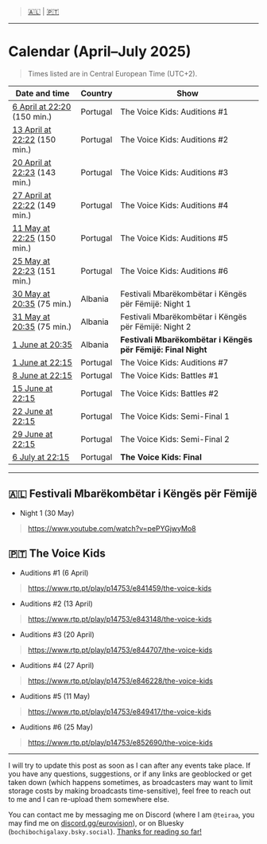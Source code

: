 > [🇦🇱](https://github.com/teiraaa/eurovision_vod/blob/main/contests/jesc2025.md#-festivali-mbar%C3%ABkomb%C3%ABtar-i-k%C3%ABng%C3%ABs-p%C3%ABr-f%C3%ABmij%C3%AB) | [🇵🇹](https://github.com/teiraaa/eurovision_vod/blob/main/contests/jesc2025.md#-the-voice-kids)

*****

# Calendar (April–July 2025)

> Times listed are in Central European Time (UTC+2).

Date and time | Country | Show
---|---|---
[6 April at 22:20](https://www.timeanddate.com/worldclock/fixedtime.html?iso=20250406T2120&p1=133&ah=2&am=30) (150 min.) | Portugal | The Voice Kids: Auditions #1
[13 April at 22:22](https://www.timeanddate.com/worldclock/fixedtime.html?iso=20250413T2122&p1=133&ah=2&am=30) (150 min.) | Portugal | The Voice Kids: Auditions #2
[20 April at 22:23](https://www.timeanddate.com/worldclock/fixedtime.html?iso=20250420T2123&p1=133&ah=2&am=23) (143 min.) | Portugal | The Voice Kids: Auditions #3
[27 April at 22:22](https://www.timeanddate.com/worldclock/fixedtime.html?iso=20250427T2122&p1=133&ah=2&am=29) (149 min.) | Portugal | The Voice Kids: Auditions #4
[11 May at 22:25](https://www.timeanddate.com/worldclock/fixedtime.html?iso=20250511T2115&p1=133&ah=2&am=30) (150 min.) | Portugal | The Voice Kids: Auditions #5
[25 May at 22:23](https://www.timeanddate.com/worldclock/fixedtime.html?iso=20250525T2125&p1=133&ah=2&am=31) (151 min.) | Portugal | The Voice Kids: Auditions #6
[30 May at 20:35](https://www.timeanddate.com/worldclock/fixedtime.html?iso=20250530T2035&p1=4088&ah=1&am=15) (75 min.) | Albania | Festivali Mbarëkombëtar i Këngës për Fëmijë: Night 1
[31 May at 20:35](https://www.timeanddate.com/worldclock/fixedtime.html?iso=20250531T2035&p1=4088&ah=1&am=15) (75 min.) | Albania | Festivali Mbarëkombëtar i Këngës për Fëmijë: Night 2
[1 June at 20:35](https://www.timeanddate.com/worldclock/fixedtime.html?iso=20250601T2035&p1=4088) | Albania | **Festivali Mbarëkombëtar i Këngës për Fëmijë: Final Night**
[1 June at 22:15](https://www.timeanddate.com/worldclock/fixedtime.html?iso=20250601T2115&p1=133) | Portugal | The Voice Kids: Auditions #7
[8 June at 22:15](https://www.timeanddate.com/worldclock/fixedtime.html?iso=20250608T2115&p1=133) | Portugal | The Voice Kids: Battles #1
[15 June at 22:15](https://www.timeanddate.com/worldclock/fixedtime.html?iso=20250615T2115&p1=133) | Portugal | The Voice Kids: Battles #2
[22 June at 22:15](https://www.timeanddate.com/worldclock/fixedtime.html?iso=20250622T2115&p1=133) | Portugal | The Voice Kids: Semi-Final 1
[29 June at 22:15](https://www.timeanddate.com/worldclock/fixedtime.html?iso=20250629T2115&p1=133) | Portugal | The Voice Kids: Semi-Final 2
[6 July at 22:15](https://www.timeanddate.com/worldclock/fixedtime.html?iso=20250706T2115&p1=133) | Portugal | **The Voice Kids: Final**

*****

## 🇦🇱 Festivali Mbarëkombëtar i Këngës për Fëmijë

* Night 1 (30 May)

> https://www.youtube.com/watch?v=pePYGjwyMo8

## 🇵🇹 The Voice Kids

* Auditions #1 (6 April)

> https://www.rtp.pt/play/p14753/e841459/the-voice-kids

* Auditions #2 (13 April)

> https://www.rtp.pt/play/p14753/e843148/the-voice-kids

* Auditions #3 (20 April)

> https://www.rtp.pt/play/p14753/e844707/the-voice-kids

* Auditions #4 (27 April)

> https://www.rtp.pt/play/p14753/e846228/the-voice-kids

* Auditions #5 (11 May)

> https://www.rtp.pt/play/p14753/e849417/the-voice-kids

* Auditions #6 (25 May)

> https://www.rtp.pt/play/p14753/e852690/the-voice-kids

*****

I will try to update this post as soon as I can after any events take place. If you have any questions, suggestions, or if any links are geoblocked or get taken down (which happens sometimes, as broadcasters may want to limit storage costs by making broadcasts time-sensitive), feel free to reach out to me and I can re-upload them somewhere else.

You can contact me by messaging me on Discord (where I am `@teiraa`, you may find me on [discord.gg/eurovision](https://discord.gg/eurovision)), or on Bluesky (`bochibochigalaxy.bsky.social`). [Thanks for reading so far!](https://imgur.com/YmGlJ4X)
